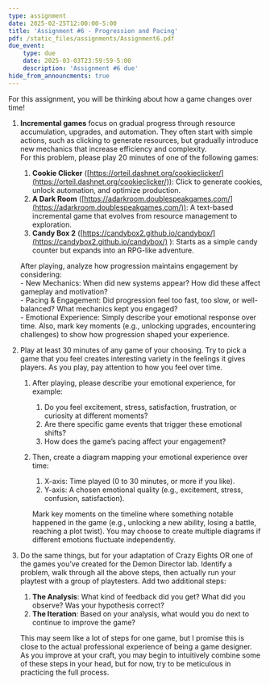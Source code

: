 ```yaml
---
type: assignment
date: 2025-02-25T12:00:00-5:00
title: 'Assignment #6 - Progression and Pacing'
pdf: /static_files/assignments/Assignment6.pdf
due_event: 
    type: due
    date: 2025-03-03T23:59:59-5:00
    description: 'Assignment #6 due'
hide_from_announcments: true
---
```


For this assignment, you will be thinking about how a game changes over time\!

1. **Incremental games** focus on gradual progress through resource accumulation, upgrades, and automation. They often start with simple actions, such as clicking to generate resources, but gradually introduce new mechanics that increase efficiency and complexity.  
   For this problem, please play 20 minutes of one of the following games:  
   1. **Cookie Clicker** ([https://orteil.dashnet.org/cookieclicker/](https://orteil.dashnet.org/cookieclicker/)): Click to generate cookies, unlock automation, and optimize production.  
   2. **A Dark Room** ([https://adarkroom.doublespeakgames.com/](https://adarkroom.doublespeakgames.com/)):  A text-based incremental game that evolves from resource management to exploration.  
   3. **Candy Box 2** ([https://candybox2.github.io/candybox/](https://candybox2.github.io/candybox/) ): Starts as a simple candy counter but expands into an RPG-like adventure.

	After playing, analyze how progression maintains engagement by considering:  
		- New Mechanics: When did new systems appear? How did these affect gameplay and motivation?  
		- Pacing & Engagement: Did progression feel too fast, too slow, or well-balanced? What mechanics kept you engaged?  
		- Emotional Experience: Simply describe your emotional response over time. Also, mark key moments (e.g., unlocking upgrades, encountering challenges) to show how progression shaped your experience.

2. Play at least 30 minutes of any game of your choosing. Try to pick a game that you feel creates interesting variety in the feelings it gives players. As you play, pay attention to how you feel over time.   
   1. After playing, please describe your emotional experience, for example:  
      1. Do you feel excitement, stress, satisfaction, frustration, or curiosity at different moments?   
      2. Are there specific game events that trigger these emotional shifts?  
      3. How does the game’s pacing affect your engagement?  
   2. Then, create a diagram mapping your emotional experience over time:  
      1. X-axis: Time played (0 to 30 minutes, or more if you like).  
      2. Y-axis: A chosen emotional quality (e.g., excitement, stress, confusion, satisfaction).

      Mark key moments on the timeline where something notable happened in the game (e.g., unlocking a new ability, losing a battle, reaching a plot twist). You may choose to create multiple diagrams if different emotions fluctuate independently.

      

3. Do the same things, but for your adaptation of Crazy Eights OR one of the games you’ve created for the Demon Director lab. Identify a problem, walk through all the above steps, then actually run your playtest with a group of playtesters. Add two additional steps:  
   1.  **The Analysis**: What kind of feedback did you get? What did you observe? Was your hypothesis correct?  
   2. **The Iteration**: Based on your analysis, what would you do next to continue to improve the game?

   This may seem like a lot of steps for one game, but I promise this is close to the actual professional experience of being a game designer. As you improve at your craft, you may begin to intuitively combine some of these steps in your head, but for now, try to be meticulous in practicing the full process.